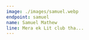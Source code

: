 ```yaml
---
image: ./images/samuel.webp
endpoint: samuel
name: Samuel Mathew
line: Mera ek Lit club tha...
---
```

